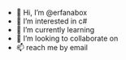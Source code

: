 - 👋 Hi, I’m @erfanabox
- 👀 I’m interested in c#
- 🌱 I’m currently learning 
- 💞️ I’m looking to collaborate on 
- 📫  reach me by email

<!---
erfanabox/erfanabox is a ✨ special ✨ repository because its `README.md` (this file) appears on your GitHub profile.
You can click the Preview link to take a look at your changes.
--->
